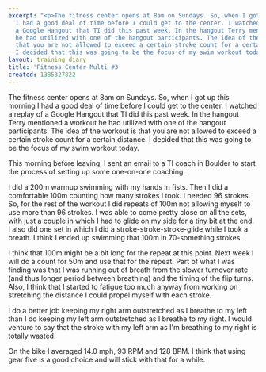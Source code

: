 ```yaml
---
excerpt: "<p>The fitness center opens at 8am on Sundays. So, when I got up this morning
  I had a good deal of time before I could get to the center. I watched a replay of
  a Google Hangout that TI did this past week. In the hangout Terry mentioned a workout
  he had utilized with one of the hangout participants. The idea of the workout is
  that you are not allowed to exceed a certain stroke count for a certain distance.
  I decided that this was going to be the focus of my swim workout today.</p>"
layout: training_diary
title: 'Fitness Center Multi #3'
created: 1385327822
---
```

<p>The fitness center opens at 8am on Sundays. So, when I got up this morning I had a good deal of time before I could get to the center. I watched a replay of a Google Hangout that TI did this past week. In the hangout Terry mentioned a workout he had utilized with one of the hangout participants. The idea of the workout is that you are not allowed to exceed a certain stroke count for a certain distance. I decided that this was going to be the focus of my swim workout today.</p><p>This morning before leaving, I sent an email to a TI coach in Boulder to start the process of setting up some one-on-one coaching.</p><p>I did a 200m warmup swimming with my hands in fists. Then I did a comfortable 100m counting how many strokes I took. I needed 96 strokes. So, for the rest of the workout I did repeats of 100m not allowing myself to use more than 96 strokes. I was able to come pretty close on all the sets, with just a couple in which I had to glide on my side for a tiny bit at the end. I also did one set in which I did a stroke-stroke-stroke-glide while I took a breath. I think I ended up swimming that 100m in 70-something strokes.</p><p>I think that 100m might be a bit long for the repeat at this point. Next week I will do a count for 50m and use that for the repeat. Part of what I was finding was that I was running out of breath from the slower turnover rate (and thus longer period between breathing) and the timing of the flip turns. Also, I think that I started to fatigue too much anyway from working on stretching the distance I could propel myself with each stroke.</p><p>I do a better job keeping my right arm outstretched as I breathe to my left than I do keeping my left arm outstretched as I breathe to my right. I would venture to say that the stroke with my left arm as I'm breathing to my right is totally wasted.</p><p>On the bike I averaged 14.0 mph, 93 RPM and 128 BPM. I think that using gear five is a good choice and will stick with that for a while.</p>
